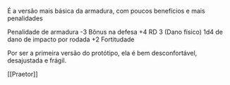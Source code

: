 É a versão mais básica da armadura, com poucos benefícios e mais penalidades

Penalidade de armadura -3
Bônus na defesa +4
RD 3 (Dano físico)
1d4 de dano de impacto por rodada
+2 Fortitudade

Por ser a primeira versão do protótipo, ela é bem desconfortável, desajustada e frágil.

[[Praetor]]